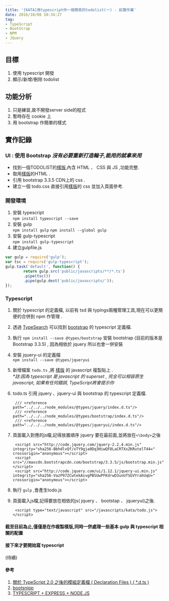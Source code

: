 ```yaml
---
title: '[KATA]用typescript作一個簡易的todolist(一) - 前置作業'
date: 2016/10/08 10:34:27
tag: 
- TypeScript
- BootStrap
- NPM
- JQuery
---
```

## 目標
1. 使用 typescript 開發
2. 顯示/新增/刪除 todolist 

## 功能分析
1. 只是練習,故不開發server side的程式
2. 暫時存在 cookie 上
3. 用 bootstrap 作簡單的樣式

## 實作記錄

### UI : 使用 Bootstrap _沒有必要重新打造輪子,能用的就拿來用_
- 找到一個TODOLIST的[樣版](http://bootsnipp.com/index.php/snippets/featured/todo-example),內含 HTML 、 CSS 與 JS ,功能完整.
- 取用[樣版](http://bootsnipp.com/index.php/snippets/featured/todo-example)的HTML .     
- 引用 bootstrap 3.3.5 CDN上的 css .
- 建立一個 todo.css 直接引用[樣版](http://bootsnipp.com/index.php/snippets/featured/todo-example)的 css 並加入頁面參考.


### 開發環境 
1. 安裝 typescript  
`npm install typescript --save`
2. 安裝 gulp  
`npm install gulp`
`npm install --global gulp` 
3. 安裝 gulp-typescript  
`npm install gulp-typescript`
4. 建立gulpfile.js 

```javascript
var gulp = require('gulp');
var tsc = require('gulp-typescript');
gulp.task('default', function() {     
        return gulp.src('public/javascripts/**/*.ts')
        .pipe(tsc())
        .pipe(gulp.dest('public/javascripts/'));
});
```

### Typescript

1. 關於 typescript 的定義檔, 以前有 tsd 與 typings兩種管理工具,現在可以更簡便的合併到 npm 作管理 .

2. 透過 [TypeSearch](http://microsoft.github.io/TypeSearch/) 可以找到 [bootstrap](https://www.npmjs.com/package/@types/bootstrap) 的 typescript 定義檔.

3. 執行 `npm install --save @types/bootstrap` 安裝 bootstrap (目前的版本是 Bootstrap 3.3.5) , 因為相依於 jquery 所以也會一併安裝

4. 安裝 jquery-ui 的定義檔  
`npm install --save @types/jqueryui`

5. 新增檔案 `todo.ts` ,將 [樣版](http://bootsnipp.com/index.php/snippets/featured/todo-example) 的 javascript 複製貼上 .   
   _*註:因為 typescript 是 javascript 的 superset , 完全可以相容原生 javascript, 如果有任何錯誤, TypeScript將會提示你_

6. todo.ts 引用 jquery 、jquery-ui 與 bootstrap 的 typescript 定義檔.  
        
        /// <reference path="../../../node_modules/@types/jquery/index.d.ts"/>  
        /// <reference path="../../../node_modules/@types/bootstrap/index.d.ts"/>  
        /// <reference path="../../../node_modules/@types/jqueryui/index.d.ts"/>

7. 頁面載入對應的js檔,記得放置順序 jquery 要在最前面,並將放在`<\body>`之後  
        
        <script src="http://code.jquery.com/jquery-2.2.4.min.js"   integrity="sha256-BbhdlvQf/xTY9gja0Dq3HiwQF8LaCRTXxZKRutelT44="   crossorigin="anonymous"></script>
        <script src="//maxcdn.bootstrapcdn.com/bootstrap/3.3.5/js/bootstrap.min.js"></script>
        <script src="http://code.jquery.com/ui/1.12.1/jquery-ui.min.js"   integrity="sha256-VazP97ZCwtekAsvgPBSUwPFKdrwD3unUfSGVYrahUqU="   crossorigin="anonymous"></script>

8. 執行 `gulp` ,會產生todo.js

7. 頁面載入js檔,記得要放在相依的js( jquery 、 bootstap 、 jqueryui)之後.
        
        <script type="text/javascript" src="/javascripts/kata/todo.js"></script>


#### 截至目前為止,僅僅是在作複製樣版,同時一併處理一些基本 gulp 與 typescript 相關的配置
#### 接下來才要開始寫 typescript 

(待續)

#### 參考

1. [關於 TypeScript 2.0 之後的模組定義檔 ( Declaration Files ) ( *.d.ts )](http://blog.miniasp.com/post/2016/08/22/TypeScript-Future-Declaration-Files.aspx)
2. [bootsnipp](http://bootsnipp.com/)
3. [TYPESCRIPT + EXPRESS + NODE.JS](http://com-brianflove.appspot.com/2016/03/29/typescript-express-node-js/)